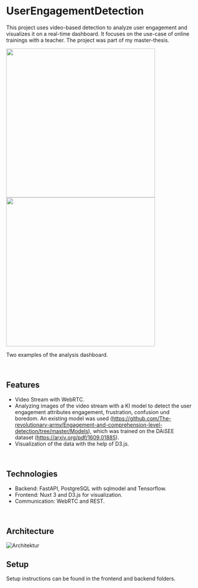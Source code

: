 # UserEngagementDetection
<p align="justify">
  
This project uses video-based detection to analyze user engagement and visualizes it on a real-time dashboard. It focuses on the use-case of online trainings with a teacher. The project was part of my master-thesis.

<img src="https://github.com/AnSrwn/UserEngagementDetection/assets/38131809/34b59fe6-298b-458d-a0dc-b476c3f38a0c" width="400"/>
<img src="https://github.com/AnSrwn/UserEngagementDetection/assets/38131809/523122d7-76b1-49a4-a8a0-895c7d54aaff" width="400"/>


Two examples of the analysis dashboard.

<br>

## Features ##
<p align="justify">
  
* Video Stream with WebRTC.
* Analyzing images of the video stream with a KI model to detect the user engagement attributes engagement, frustration, confusion und boredom. An existing model was used (https://github.com/The-revolutionary-army/Engagement-and-comprehension-level-detection/tree/master/Models), which was trained on the DAiSEE dataset (https://arxiv.org/pdf/1609.01885).
* Visualization of the data with the help of D3.js.

<br>

## Technologies
* Backend: FastAPI, PostgreSQL with sqlmodel and Tensorflow.
* Frontend: Nuxt 3 and D3.js for visualization.
* Communication: WebRTC and REST.

<br>

## Architecture
<p align="justify">
  
![Architektur](https://github.com/AnSrwn/UserEngagementDetection/assets/38131809/0766ffb3-31b3-427e-9dc5-55229f56f6e8)


## Setup
Setup instructions can be found in the frontend and backend folders.
